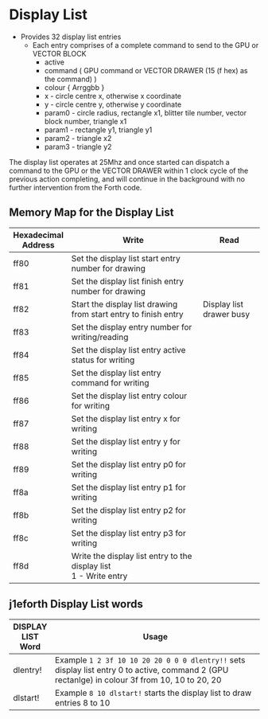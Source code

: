 # Display List

* Provides 32 display list entries
    * Each entry comprises of a complete command to send to the GPU or VECTOR BLOCK
        * active
        * command ( GPU command or VECTOR DRAWER (15 (f hex) as the command) )
        * colour { Arrggbb }
        * x - circle centre x, otherwise x coordinate
        * y - circle centre y, otherwise y coordinate
        * param0 - circle radius, rectangle x1, blitter tile number, vector block number, triangle x1
        * param1 - rectangle y1, triangle y1
        * param2 - triangle x2
        * param3 - triangle y2

The display list operates at 25Mhz and once started can dispatch a command to the GPU or the VECTOR DRAWER within 1 clock cycle of the previous action completing, and will continue in the background with no further intervention from the Forth code.

## Memory Map for the Display List

Hexadecimal<br>Address | Write | Read
----- | ----- | -----
ff80 | Set the display list start entry number for drawing
ff81 | Set the display list finish entry number for drawing
ff82 | Start the display list drawing from start entry to finish entry | Display list drawer busy
ff83 | Set the display entry number for writing/reading
ff84 | Set the display list entry active status for writing |
ff85 | Set the display list entry command for writing |
ff86 | Set the display list entry colour for writing |
ff87 | Set the display list entry x for writing |
ff88 | Set the display list entry y for writing |
ff89 | Set the display list entry p0 for writing |
ff8a | Set the display list entry p1 for writing |
ff8b | Set the display list entry p2 for writing |
ff8c | Set the display list entry p3 for writing |
ff8d | Write the display list entry to the display list<br>1 - Write entry

## j1eforth Display List words

DISPLAY<br>LIST<br>Word | Usage
----- | -----
dlentry! | Example ```1 2 3f 10 10 20 20 0 0 0 dlentry!!``` sets display list entry 0 to active, command 2 (GPU rectanlge) in colour 3f from 10, 10 to 20, 20
dlstart! | Example ```8 10 dlstart!``` starts the display list to draw entries 8 to 10
